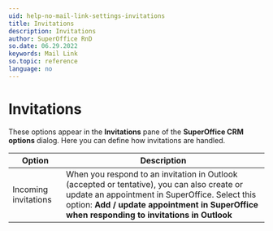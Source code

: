 ```yaml
---
uid: help-no-mail-link-settings-invitations
title: Invitations
description: Invitations
author: SuperOffice RnD
so.date: 06.29.2022
keywords: Mail Link
so.topic: reference
language: no
---
```


# Invitations

These options appear in the **Invitations** pane of the **SuperOffice CRM options** dialog. Here you can define how invitations are handled.

| Option | Description |
|---|---|
| Incoming invitations | When you respond to an invitation in Outlook (accepted or tentative), you can also create or update an appointment in SuperOffice. Select this option: **Add / update appointment in SuperOffice when responding to invitations in Outlook** |

<!-- Referenced links -->

<!-- Referenced images -->

